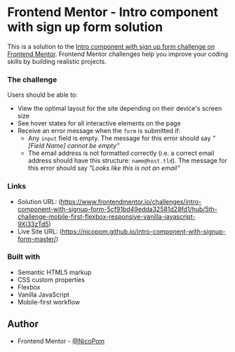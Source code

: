 # Frontend Mentor - Intro component with sign up form solution

This is a solution to the [Intro component with sign up form challenge on Frontend Mentor](https://www.frontendmentor.io/challenges/intro-component-with-signup-form-5cf91bd49edda32581d28fd1). Frontend Mentor challenges help you improve your coding skills by building realistic projects. 

### The challenge

Users should be able to:

- View the optimal layout for the site depending on their device's screen size
- See hover states for all interactive elements on the page
- Receive an error message when the `form` is submitted if:
  - Any `input` field is empty. The message for this error should say *"[Field Name] cannot be empty"*
  - The email address is not formatted correctly (i.e. a correct email address should have this structure: `name@host.tld`). The message for this error should say *"Looks like this is not an email"*

### Links

- Solution URL: (https://www.frontendmentor.io/challenges/intro-component-with-signup-form-5cf91bd49edda32581d28fd1/hub/5th-challenge-mobile-first-flexbox-responsive-vanilla-javascript-9Xi33zTd5)
- Live Site URL: (https://nicopom.github.io/intro-component-with-signup-form-master/)

### Built with

- Semantic HTML5 markup
- CSS custom properties
- Flexbox
- Vanilla JavaScript
- Mobile-first workflow

## Author

- Frontend Mentor - [@NicoPom](https://www.frontendmentor.io/profile/NicoPom)
